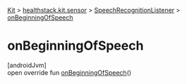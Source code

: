 
[Kit](../../../kit.html) > [healthstack.kit.sensor](../index.html) > [SpeechRecognitionListener](index.html) > [onBeginningOfSpeech](on-beginning-of-speech.html)



# onBeginningOfSpeech



[androidJvm]\
open override fun [onBeginningOfSpeech](on-beginning-of-speech.html)()




